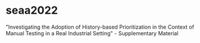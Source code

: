 # seaa2022
"Investigating the Adoption of History-based Prioritization in the Context of Manual Testing in a Real Industrial Setting" - Supplementary Material
